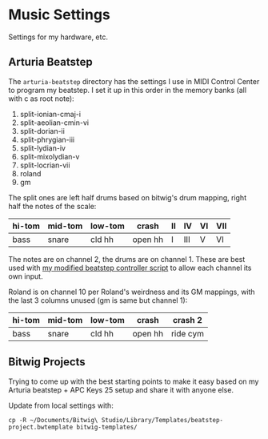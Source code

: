 # Music Settings

Settings for my hardware, etc.

## Arturia Beatstep

The `arturia-beatstep` directory has the settings I use in MIDI Control Center to program my beatstep. I set it up in this order in the memory banks (all with c as root note):

1. split-ionian-cmaj-i
2. split-aeolian-cmin-vi
3. split-dorian-ii
4. split-phrygian-iii
5. split-lydian-iv
6. split-mixolydian-v
7. split-locrian-vii
8. roland
9. gm

The split ones are left half drums based on bitwig's drum mapping, right half the notes of the scale:

| hi-tom  | mid-tom | low-tom | crash   | II       | IV      | VI      | VII     |
|---------|---------|---------|---------|----------|---------|---------|---------|
| bass    | snare   | cld hh  | open hh | I        | III     | V       | VI      |

The notes are on channel 2, the drums are on channel 1. These are best used with [my modified beatstep controller script](https://github.com/thomasjwebb/Bitwig-ArturiaBeatstep) to allow each channel its own input.

Roland is on channel 10 per Roland's weirdness and its GM mappings, with the last 3 columns unused (gm is same but channel 1):

| hi-tom  | mid-tom | low-tom | crash   | crash 2  |
|---------|---------|---------|---------|----------|
| bass    | snare   | cld hh  | open hh | ride cym |

## Bitwig Projects

Trying to come up with the best starting points to make it easy based on my Arturia beatstep + APC Keys 25 setup and share it with anyone else.

Update from local settings with:

    cp -R ~/Documents/Bitwig\ Studio/Library/Templates/beatstep-project.bwtemplate bitwig-templates/

